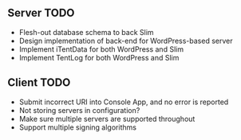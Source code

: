 ## Server TODO

* Flesh-out database schema to back Slim
* Design implementation of back-end for WordPress-based server
* Implement iTentData for both WordPress and Slim
* Implement TentLog for both WordPress and Slim

## Client TODO

* Submit incorrect URI into Console App, and no error is reported
* Not storing servers in configuration?
* Make sure multiple servers are supported throughout
* Support multiple signing algorithms

